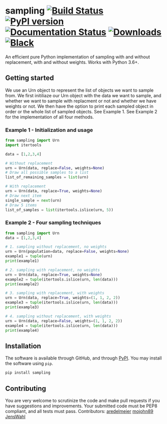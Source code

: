 # sampling [![Build Status](https://travis-ci.com/tommyod/sampling.svg?branch=master)](https://travis-ci.com/tommyod/sampling) [![PyPI version](https://badge.fury.io/py/sampling.svg)](https://pypi.org/project/sampling/) [![Documentation Status](https://readthedocs.org/projects/sampling/badge/?version=latest)](https://sampling.readthedocs.io/en/latest/?badge=latest) [![Downloads](https://pepy.tech/badge/sampling)](https://pepy.tech/project/sampling) [![Black](https://img.shields.io/badge/code%20style-black-000000.svg)](https://github.com/ambv/black)

An efficient pure Python implementation of sampling with and without replacement, with and without weights. Works with Python 3.6+.

## Getting started
We use an Urn object to represent the list of objects we want to sample from. We first initiliaze our Urn object with the data we want to sample, and whether we want to sample with replacment or not and whether we have weights or not. We then have the option to print each sampled object in order or the whole list of sampled objects. See Example 1. See Example 2 for the implementation of all four methods.

### Example 1 - Initialization and usage
```python
from sampling import Urn
import itertools

data = [1,2,3,4]

# Without replacement
urn = Urn(data, replace=False, weights=None)
# Draw all possible samples to a list
list_of_remaining_samples = list(urn)

# With replacement
urn = Urn(data, replace=True, weights=None)
# Draw next item
single_sample = next(urn)
# Draw 5 items
list_of_samples = list(itertools.islice(urn, 5))
``` 

### Example 2 - Four sampling techniques
```python
from sampling import Urn
data = [1,2,3,4]

# 1. sampling without replacement, no weights
urn = Urn(population=data, replace=False, weights=None)
example1 = tuple(urn)
print(example1)

# 2. sampling with replacement, no weights
urn = Urn(data, replace=True, weights=None)
example2 = tuple(itertools.islice(urn, len(data)))   
print(example2)

# 3. sampling with replacement, with weights
urn = Urn(data, replace=True, weights=(1, 1, 2, 2))
example3 = tuple(itertools.islice(urn, len(data)))
print(example3)

# 4. sampling without replacement, with weights
urn = Urn(data, replace=False, weights=(1, 1, 2, 2))
example4 = tuple(itertools.islice(urn, len(data)))
print(example4)
```

## Installation

The software is available through GitHub, and through [PyPI](https://pypi.org/project/sampling/).
You may install the software using `pip`.

```bash
pip install sampling
```

## Contributing

You are very welcome to scrutinize the code and make pull requests if you have suggestions and improvements.
Your submitted code must be PEP8 compliant, and all tests must pass.
Contributors: [aredelmeier](https://github.com/aredelmeier) [mojohn89](https://github.com/mojohn89) [JensWahl](https://github.com/JensWahl)
